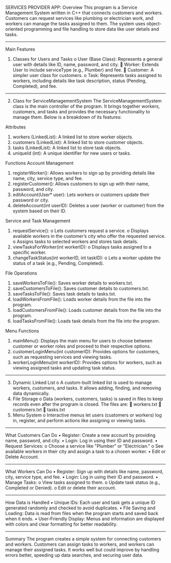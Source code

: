 SERVICES PROVIDER APP:
Overview
This program is a Service Management System written in C++ that connects customers and workers. Customers can request services like plumbing or electrician work, and workers can manage the tasks assigned to them. The system uses object-oriented programming and file handling to store data like user details and tasks.
________________________________________
Main Features
1.	Classes for Users and Tasks
o	User (Base Class): Represents a general user with details like ID, name, password, and city.
	Worker: Extends User to include serviceType (e.g., Plumber) and fee.
	Customer: A simpler user class for customers.
o	Task: Represents tasks assigned to workers, including details like task description, status (Pending, Completed), and fee.
________________________________________
2.	Class for  ServiceManagementSystem
The ServiceManagementSystem class is the main controller of the program. It brings together workers, customers, and tasks and provides the necessary functionality to manage them. Below is a breakdown of its features:

Attributes
1.	workers (LinkedList): A linked list to store worker objects.
2.	customers (LinkedList): A linked list to store customer objects.
3.	tasks (LinkedList): A linked list to store task objects.
4.	uniqueId (int): A unique identifier for new users or tasks.

Functions
Account Management
1.	registerWorker(): Allows workers to sign up by providing details like name, city, service type, and fee.
2.	registerCustomer(): Allows customers to sign up with their name, password, and city.
3.	editAccount(User* user): Lets workers or customers update their password or city.
4.	deleteAccount(int userID): Deletes a user (worker or customer) from the system based on their ID.

Service and Task Management
1.	requestService():
o	Lets customers request a service.
o	Displays available workers in the customer’s city who offer the requested service.
o	Assigns tasks to selected workers and stores task details.
2.	viewTasksForWorker(int workerID):
o	Displays tasks assigned to a specific worker.
3.	changeTaskStatus(int workerID, int taskID):
o	Lets a worker update the status of a task (e.g., Pending, Completed).

File Operations
1.	saveWorkersToFile(): Saves worker details to workers.txt.
2.	saveCustomersToFile(): Saves customer details to customers.txt.
3.	saveTasksToFile(): Saves task details to tasks.txt.
4.	loadWorkersFromFile(): Loads worker details from the file into the program.
5.	loadCustomersFromFile(): Loads customer details from the file into the program.
6.	loadTasksFromFile(): Loads task details from the file into the program.

Menu Functions
1.	mainMenu(): Displays the main menu for users to choose between customer or worker roles and proceed to their respective options.
2.	customerLoginMenu(int customerID): Provides options for customers, such as requesting services and viewing tasks.
3.	workerLoginMenu(int workerID): Provides options for workers, such as viewing assigned tasks and updating task status.
________________________________________
3.	Dynamic Linked List
o	A custom-built linked list is used to manage workers, customers, and tasks. It allows adding, finding, and removing data dynamically.
4.	File Storage
o	Data (workers, customers, tasks) is saved in files to keep records even after the program is closed. The files are:
	workers.txt
	customers.txt
	tasks.txt
5.	Menu System
o	Interactive menus let users (customers or workers) log in, register, and perform actions like assigning or viewing tasks.
________________________________________
What Customers Can Do
•	Register: Create a new account by providing name, password, and city.
•	Login: Log in using their ID and password.
•	Request Services:
o	Choose a service like "Plumber" or "Electrician."
o	See available workers in their city and assign a task to a chosen worker.
•	Edit or Delete Account.
________________________________________
What Workers Can Do
•	Register: Sign up with details like name, password, city, service type, and fee.
•	Login: Log in using their ID and password.
•	Manage Tasks:
o	View tasks assigned to them.
o	Update task status (e.g., Completed or Denied).
o	Edit or delete their account.
________________________________________
How Data is Handled
•	Unique IDs: Each user and task gets a unique ID generated randomly and checked to avoid duplicates.
•	File Saving and Loading: Data is read from files when the program starts and saved back when it ends.
•	User-Friendly Display: Menus and information are displayed with colors and clear formatting for better readability.
________________________________________
Summary
The program creates a simple system for connecting customers and workers. Customers can assign tasks to workers, and workers can manage their assigned tasks. It works well but could improve by handling errors better, speeding up data searches, and securing user data.
